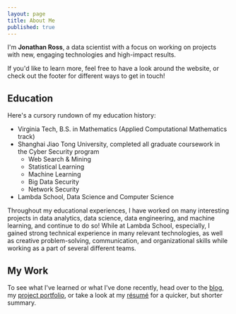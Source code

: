 ```yaml
---
layout: page
title: About Me
published: true
---
```

I'm **Jonathan Ross**, a data scientist with a focus on working on projects with new, engaging technologies and high-impact results.

If you'd like to learn more, feel free to have a look around the website, or check out the footer for different ways to get in touch!

## Education

Here's a cursory rundown of my education history:

- Virginia Tech, B.S. in Mathematics (Applied Computational Mathematics track)
- Shanghai Jiao Tong University, completed all graduate coursework in the Cyber Security program
    - Web Search & Mining
    - Statistical Learning
    - Machine Learning
    - Big Data Security
    - Network Security
- Lambda School, Data Science and Computer Science

Throughout my educational experiences, I have worked on many interesting projects in data analytics, data science, data engineering, and machine learning, and continue to do so! While at Lambda School, especially, I gained strong technical experience in many relevant technologies, as well as creative problem-solving, communication, and organizational skills while working as a part of several different teams.

## My Work

To see what I've learned or what I've done recently, head over to the [blog](https://jwross24.github.io/), my [project portfolio](https://jwross24.github.io/projects), or take a look at my [résumé](https://jwross24.github.io/resume) for a quicker, but shorter summary.
